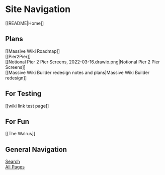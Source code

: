 # Site Navigation

[[README|Home]]  

## Plans

[[Massive Wiki Roadmap]]  
[[Pier2Pier]]  
[[Notional Pier 2 Pier Screens, 2022-03-16.drawio.png|Notional Pier 2 Pier Screens]]  
[[Massive Wiki Builder redesign notes and plans|Massive Wiki Builder redesign]]     

## For Testing

[[wiki link test page]]

## For Fun

[[The Walrus]]

## General Navigation

[Search](/search.html)  
[All Pages](/all-pages.html)  
